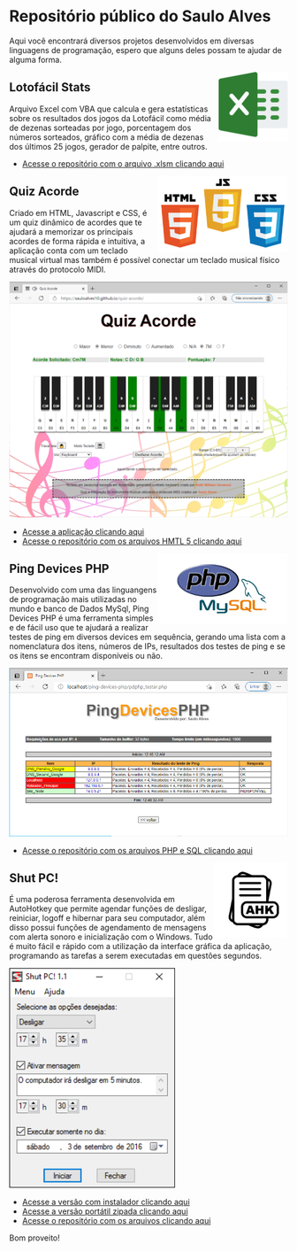 # Repositório público do Saulo Alves

Aqui você encontrará diversos projetos desenvolvidos em diversas linguagens de programação, espero que alguns deles possam te ajudar de alguma forma.

<img align="right" src="images/excel.png" width="125">

## Lotofácil Stats

Arquivo Excel com VBA que calcula e gera estatísticas sobre os resultados dos jogos da Lotofácil como média de dezenas sorteadas por jogo, porcentagem dos números sorteados, gráfico com a média de dezenas dos últimos 25 jogos, gerador de palpite, entre outros. 
* [Acesse o repositório com o arquivo .xlsm clicando aqui](https://github.com/SauloAlves10/lotofacil-stats)

<img align="right" src="images/html_js_css.png" width="235">

## Quiz Acorde

Criado em HTML, Javascript e CSS, é um quiz dinâmico de acordes que te ajudará a memorizar os principais acordes de forma rápida e intuitiva, a aplicação conta com um teclado musical virtual mas também é possível conectar um teclado musical físico através do protocolo MIDI.

<img src="images/quiz-acorde_screenshot.png" width="800">

* [Acesse a aplicação clicando aqui](https://sauloalves10.github.io/quiz-acorde/)
* [Acesse o repositório com os arquivos HMTL 5 clicando aqui](https://github.com/SauloAlves10/quiz-acorde)

<img align="right" src="images/php-mysql.png" width="235">

## Ping Devices PHP

Desenvolvido com uma das linguangens de programação mais utilizadas no mundo e banco de Dados MySql, Ping Devices PHP é uma ferramenta simples e de fácil uso que te ajudará a realizar testes de ping em diversos devices em sequência, gerando uma lista com a nomenclatura dos itens, números de IPs, resultados dos testes de ping e se os itens se encontram disponíveis ou não.

<img src="images/ping-devices-php_screenshot.png" width="800">

* [Acesse o repositório com os arquivos PHP e SQL clicando aqui](https://github.com/SauloAlves10/ping-devices-php)

<img align="right" src="images/ahk.png" width="135">

## Shut PC!

É uma poderosa ferramenta desenvolvida em AutoHotkey que permite agendar funções de desligar, reiniciar, logoff e hibernar para seu computador, além disso possui funções de agendamento de mensagens com alerta sonoro e inicialização com o Windows. Tudo é muito fácil e rápido com a utilização da interface gráfica da aplicação, programando as tarefas a serem executadas em questões segundos.

<img src="images/shut-pc_screenshot.png" width="300">

* [Acesse a versão com instalador clicando aqui](https://github.com/SauloAlves10/shut-pc/tree/main/Shut%20PC!%201.2%20Installer)
* [Acesse a versão portátil zipada clicando aqui](https://github.com/SauloAlves10/shut-pc/tree/main/Shut%20PC!%201.2%20Portable)
* [Acesse o repositório com os arquivos clicando aqui](https://github.com/SauloAlves10/shut-pc)

Bom proveito!
